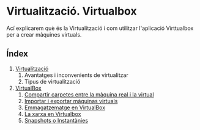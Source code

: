 # Virtualització. Virtualbox
Ací explicarem què és la Virtualització i com utilitzar l'aplicació Virttualbox per a crear màquines virtuals.

## Índex
1. [Virtualització](./virtualitzacio.md)
    1. Avantatges i inconvenients de virtualitzar
    2. Tipus de virtualització
3. [VirtualBox](./virtualbox/)
    1. [Compartir carpetes entre la màquina real i la virtual](./virtualbox#compartir-carpetes-entre-la-m%C3%A0quina-real-i-la-virtual)
    1. [Importar i exportar màquinas virtuals](./virtualbox#importar-i-exportar-m%C3%A0quinas-virtuals)
    1. [Emmagatzematge en VirtualBox](./virtualbox/emmagatzematge.md)
    1. [La xarxa en Virtualbox](./virtualbox/xarxa.md)
    1. [Snapshots o Instantànies](./virtualbox/snapshots.md)
